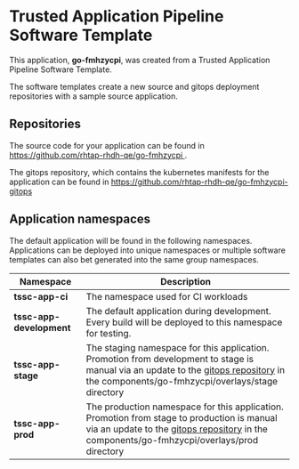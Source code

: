 # Trusted Application Pipeline Software Template

This application, **go-fmhzycpi**, was created from a Trusted Application Pipeline Software Template.

The software templates create a new source and gitops deployment repositories with a sample source application. 

## Repositories

The source code for your application can be found in [https://github.com/rhtap-rhdh-qe/go-fmhzycpi ](https://github.com/rhtap-rhdh-qe/go-fmhzycpi ).
 
The gitops repository, which contains the kubernetes manifests for the application can be found in 
[https://github.com/rhtap-rhdh-qe/go-fmhzycpi-gitops ](https://github.com/rhtap-rhdh-qe/go-fmhzycpi-gitops ) 

## Application namespaces 

The default application will be found in the following namespaces. Applications can be deployed into unique namespaces or multiple software templates can also bet generated into the same group namespaces.  

|  Namespace   |  Description   |  
| -------- | -------- |
| **tssc-app-ci** | The namespace used for CI workloads |
| **tssc-app-development** | The default application during development. Every build will be deployed to this namespace for testing. |
| **tssc-app-stage** | The staging namespace for this application. Promotion from development to stage is manual via an update to the [gitops repository](https://github.com/rhtap-rhdh-qe/go-fmhzycpi-gitops ) in the components/go-fmhzycpi/overlays/stage directory |
| **tssc-app-prod** | The production namespace for this application. Promotion from stage to production is manual via an update to the [gitops repository](https://github.com/rhtap-rhdh-qe/go-fmhzycpi-gitops ) in the components/go-fmhzycpi/overlays/prod directory |